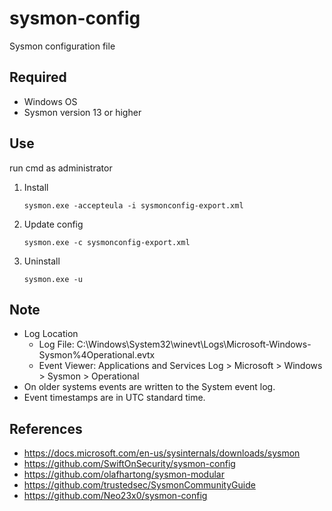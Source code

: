 # sysmon-config
Sysmon configuration file

## Required
* Windows OS
* Sysmon version 13 or higher

## Use
run cmd as administrator
1. Install 
    ```
    sysmon.exe -accepteula -i sysmonconfig-export.xml
    ```
1. Update config 
    ```
    sysmon.exe -c sysmonconfig-export.xml
    ```
1. Uninstall
    ```
    sysmon.exe -u
    ```

## Note 
* Log Location
  * Log File: C:\Windows\System32\winevt\Logs\Microsoft-Windows-Sysmon%4Operational.evtx
  * Event Viewer: Applications and Services Log > Microsoft > Windows > Sysmon > Operational
* On older systems events are written to the System event log. 
* Event timestamps are in UTC standard time.

## References
* https://docs.microsoft.com/en-us/sysinternals/downloads/sysmon
* https://github.com/SwiftOnSecurity/sysmon-config
* https://github.com/olafhartong/sysmon-modular
* https://github.com/trustedsec/SysmonCommunityGuide
* https://github.com/Neo23x0/sysmon-config
